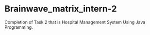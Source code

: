 # Brainwave_matrix_intern-2
Completion of Task 2 that is Hospital Management System Using Java Programming.
